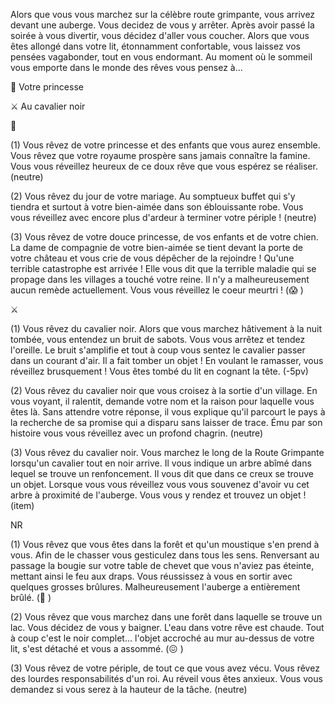 Alors que vous vous marchez sur la célèbre route grimpante, vous arrivez devant une auberge. Vous decidez de vous y arrêter. Après avoir passé la soirée à vous divertir, vous décidez d'aller vous coucher. Alors que vous êtes allongé dans votre lit, étonnamment confortable, vous laissez vos pensées vagabonder, tout en vous endormant. Au moment où le sommeil vous emporte dans le monde des rêves vous pensez à...

👸 Votre princesse

⚔ Au cavalier noir


👸

(1) Vous rêvez de votre princesse et des enfants que vous aurez ensemble. Vous rêvez que votre royaume prospère sans jamais connaître la famine. Vous vous réveillez heureux de ce doux rêve que vous espérez se réaliser.
(neutre)

(2) Vous rêvez du jour de votre mariage. Au somptueux buffet qui s'y tiendra et surtout à votre bien-aimée dans son éblouissante robe. Vous vous réveillez avec encore plus d'ardeur à terminer votre périple !
(neutre)

(3) Vous rêvez de votre douce princesse, de vos enfants et de votre chien. La dame de compagnie de votre bien-aimée se tient devant la porte de votre château et vous crie de vous dépêcher de la rejoindre ! Qu'une terrible catastrophe est arrivée ! Elle vous dit que la terrible maladie qui se propage dans les villages a touché votre reine. Il n'y a malheureusement aucun remède actuellement. Vous vous réveillez le coeur meurtri !
(😱 )


⚔

(1) Vous rêvez du cavalier noir. Alors que vous marchez hâtivement à la nuit tombée, vous entendez un bruit de sabots. Vous vous arrêtez et tendez l'oreille. Le bruit s'amplifie et tout à coup vous sentez le cavalier passer dans un courant d'air. Il a fait tomber un objet ! En voulant le ramasser, vous réveillez brusquement ! Vous êtes tombé du lit en cognant la tête.
(-5pv)

(2) Vous rêvez du cavalier noir que vous croisez à la sortie d'un village. En vous voyant, il ralentit, demande votre nom et la raison pour laquelle vous êtes là. Sans attendre votre réponse, il vous explique qu'il parcourt le pays à la recherche de sa promise qui a disparu sans laisser de trace. Ému par son histoire vous vous réveillez avec un profond chagrin.
(neutre)

(3) Vous rêvez du cavalier noir. Vous marchez le long de la Route Grimpante lorsqu'un cavalier tout en noir arrive. Il vous indique un arbre abîmé dans lequel se trouve un renfoncement. Il vous dit que dans ce creux se trouve un objet. Lorsque vous vous réveillez vous vous souvenez d'avoir vu cet arbre à proximité de l'auberge. Vous vous y rendez et trouvez un objet !
(item)

NR

(1) Vous rêvez que vous êtes dans la forêt et qu'un moustique s'en prend à vous. Afin de le chasser vous gesticulez dans tous les sens. Renversant au passage la bougie sur votre table de chevet que vous n'aviez pas éteinte, mettant ainsi le feu aux draps. Vous réussissez à vous en sortir avec quelques grosses brûlures. Malheureusement l'auberge a entièrement brûlé.
(🤕 )

(2) Vous rêvez que vous marchez dans une forêt dans laquelle se trouve un lac. Vous décidez de vous y baigner. L'eau dans votre rêve est chaude. Tout à coup c'est le noir complet... l'objet accroché au mur au-dessus de votre lit, s'est détaché et vous a assommé.
(😖 )

(3) Vous rêvez de votre périple, de tout ce que vous avez vécu. Vous rêvez des lourdes responsabilités d'un roi. Au réveil vous êtes anxieux. Vous vous demandez si vous serez à la hauteur de la tâche.
(neutre)
